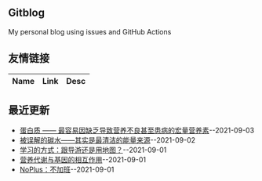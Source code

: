 ## Gitblog
My personal blog using issues and GitHub Actions
## 友情链接
| Name | Link | Desc | 
 | ---- | ---- | ---- |
## 最近更新
- [蛋白质 —— 最容易因缺乏导致营养不良甚至患病的宏量营养素](https://github.com/nuanhuo17/HangDa-blog/issues/9)--2021-09-03
- [被误解的碳水——其实是最清洁的能量来源](https://github.com/nuanhuo17/HangDa-blog/issues/8)--2021-09-02
- [学习的方式：跟导游还是用地图？](https://github.com/nuanhuo17/HangDa-blog/issues/7)--2021-09-01
- [营养代谢与基因的相互作用](https://github.com/nuanhuo17/HangDa-blog/issues/6)--2021-09-01
- [NoPlus：不加班](https://github.com/nuanhuo17/HangDa-blog/issues/5)--2021-09-01
